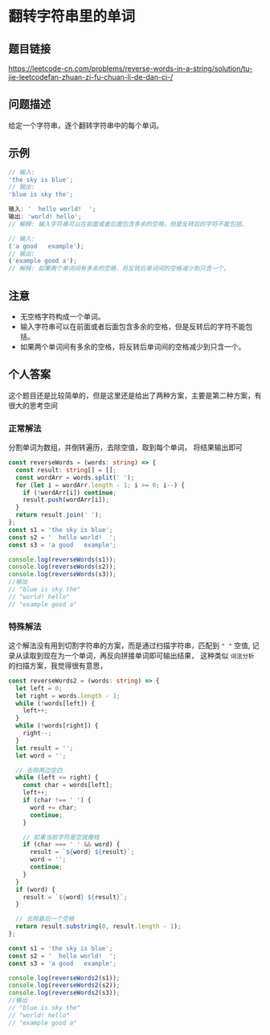 # 翻转字符串里的单词

## 题目链接

<https://leetcode-cn.com/problems/reverse-words-in-a-string/solution/tu-jie-leetcodefan-zhuan-zi-fu-chuan-li-de-dan-ci-/>

## 问题描述

给定一个字符串，逐个翻转字符串中的每个单词。

## 示例

```js
// 输入:
'the sky is blue';
// 输出:
'blue is sky the';

输入: '  hello world!  ';
输出: 'world! hello';
// 解释: 输入字符串可以在前面或者后面包含多余的空格，但是反转后的字符不能包括。

// 输入:
('a good   example');
// 输出:
('example good a');
// 解释: 如果两个单词间有多余的空格，将反转后单词间的空格减少到只含一个。
```

## 注意

- 无空格字符构成一个单词。
- 输入字符串可以在前面或者后面包含多余的空格，但是反转后的字符不能包括。
- 如果两个单词间有多余的空格，将反转后单词间的空格减少到只含一个。

## 个人答案

这个题目还是比较简单的，但是这里还是给出了两种方案，主要是第二种方案，有很大的思考空间

### 正常解法

分割单词为数组，并倒转遍历，去除空值，取到每个单词， 将结果输出即可

```ts
const reverseWords = (words: string) => {
  const result: string[] = [];
  const wordArr = words.split(' ');
  for (let i = wordArr.length - 1; i >= 0; i--) {
    if (!wordArr[i]) continue;
    result.push(wordArr[i]);
  }
  return result.join(' ');
};
const s1 = 'the sky is blue';
const s2 = '  hello world!  ';
const s3 = 'a good   example';

console.log(reverseWords(s1));
console.log(reverseWords(s2));
console.log(reverseWords(s3));
//输出
// "blue is sky the"
// "world! hello"
// "example good a"
```

### 特殊解法

这个解法没有用到切割字符串的方案，而是通过扫描字符串，匹配到 `" "` 空值, 记录从读取到现在为一个单词，再反向拼接单词即可输出结果， 这种类似 `词法分析` 的扫描方案，我觉得很有意思，

```ts
const reverseWords2 = (words: string) => {
  let left = 0;
  let right = words.length - 1;
  while (!words[left]) {
    left++;
  }
  while (!words[right]) {
    right--;
  }
  let result = '';
  let word = '';

  // 去除两边空白
  while (left <= right) {
    const char = words[left];
    left++;
    if (char !== ' ') {
      word += char;
      continue;
    }

    // 如果当前字符是空就推栈
    if (char === ' ' && word) {
      result = `${word} ${result}`;
      word = '';
      continue;
    }
  }
  if (word) {
    result = `${word} ${result}`;
  }

  // 去除最后一个空格
  return result.substring(0, result.length - 1);
};

const s1 = 'the sky is blue';
const s2 = '  hello world!  ';
const s3 = 'a good   example';

console.log(reverseWords2(s1));
console.log(reverseWords2(s2));
console.log(reverseWords2(s3));
//输出
// "blue is sky the"
// "world! hello"
// "example good a"
```
